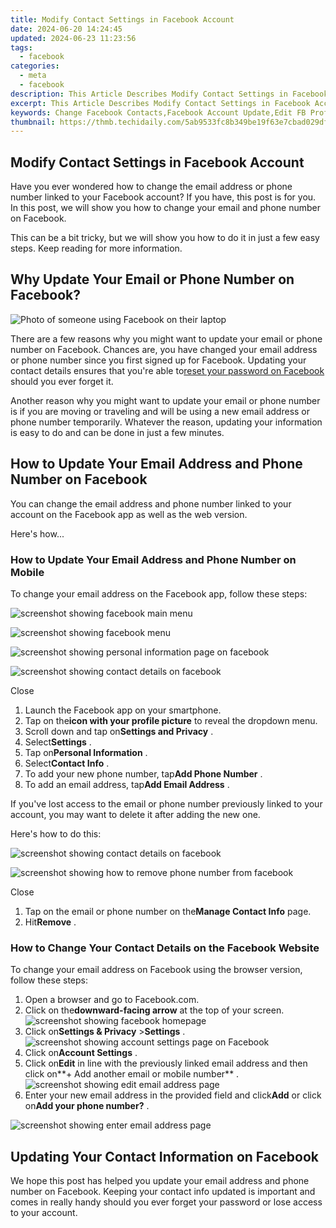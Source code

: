 ```yaml
---
title: Modify Contact Settings in Facebook Account
date: 2024-06-20 14:24:45
updated: 2024-06-23 11:23:56
tags:
  - facebook
categories:
  - meta
  - facebook
description: This Article Describes Modify Contact Settings in Facebook Account
excerpt: This Article Describes Modify Contact Settings in Facebook Account
keywords: Change Facebook Contacts,Facebook Account Update,Edit FB Profile Info,Modify Friend List,Adjust Privacy Settings,Update Contact Preferences,Manage Facebook Contacts
thumbnail: https://thmb.techidaily.com/5ab9533fc8b349be19f63e7cbad029dfd19e210f57907497c693bf48b201e0ff.jpg
---
```


## Modify Contact Settings in Facebook Account

 Have you ever wondered how to change the email address or phone number linked to your Facebook account? If you have, this post is for you. In this post, we will show you how to change your email and phone number on Facebook.

 This can be a bit tricky, but we will show you how to do it in just a few easy steps. Keep reading for more information.

## Why Update Your Email or Phone Number on Facebook?

![Photo of someone using Facebook on their laptop](https://static1.makeuseofimages.com/wordpress/wp-content/uploads/2021/12/pexels-luca-sammarco-6162932-(1).jpg)

 There are a few reasons why you might want to update your email or phone number on Facebook. Chances are, you have changed your email address or phone number since you first signed up for Facebook. Updating your contact details ensures that you're able to[reset your password on Facebook](https://www.makeuseof.com/how-to-reset-facebook-password-forgot/) should you ever forget it.

 Another reason why you might want to update your email or phone number is if you are moving or traveling and will be using a new email address or phone number temporarily. Whatever the reason, updating your information is easy to do and can be done in just a few minutes.

## How to Update Your Email Address and Phone Number on Facebook

 You can change the email address and phone number linked to your account on the Facebook app as well as the web version.

Here's how...

### How to Update Your Email Address and Phone Number on Mobile

To change your email address on the Facebook app, follow these steps:

![screenshot showing facebook main menu](https://static1.makeuseofimages.com/wordpress/wp-content/uploads/2022/02/screenshot-showing-facebook-main-menu.jpg)

![screenshot showing facebook menu](https://static1.makeuseofimages.com/wordpress/wp-content/uploads/2022/02/screenshot-showing-facebook-menu.jpg)

![screenshot showing personal information page on facebook](https://static1.makeuseofimages.com/wordpress/wp-content/uploads/2022/02/screenshot-showing-personal-information-page-on-facebook.jpg)

![screenshot showing contact details on facebook](https://static1.makeuseofimages.com/wordpress/wp-content/uploads/2022/02/screenshot-showing-contact-details-on-facebook.jpg)

Close

1. Launch the Facebook app on your smartphone.
2. Tap on the**icon with your profile picture** to reveal the dropdown menu.
3. Scroll down and tap on**Settings and Privacy** .
4. Select**Settings** .
5. Tap on**Personal Information** .
6. Select**Contact Info** .
7. To add your new phone number, tap**Add Phone Number** .
8. To add an email address, tap**Add Email Address** .

 If you've lost access to the email or phone number previously linked to your account, you may want to delete it after adding the new one.

Here's how to do this:

![screenshot showing contact details on facebook](https://static1.makeuseofimages.com/wordpress/wp-content/uploads/2022/02/screenshot-showing-contact-details-on-facebook.jpg)

![screenshot showing how to remove phone number from facebook](https://static1.makeuseofimages.com/wordpress/wp-content/uploads/2022/02/screenshot-showing-how-to-remove-phone-number-from-facebook.jpg)

Close

1. Tap on the email or phone number on the**Manage Contact Info** page.
2. Hit**Remove** .

### How to Change Your Contact Details on the Facebook Website

 To change your email address on Facebook using the browser version, follow these steps:

1. Open a browser and go to Facebook.com.
2. Click on the**downward-facing arrow** at the top of your screen.  
![screenshot showing facebook homepage](https://static1.makeuseofimages.com/wordpress/wp-content/uploads/2022/02/screenshot-showing-facebook-homepage.jpg)
3. Click on**Settings & Privacy** \>**Settings** .  
![screenshot showing account settings page on Facebook](https://static1.makeuseofimages.com/wordpress/wp-content/uploads/2022/02/screenshot-showing-account-settings-page-on-Facebook.jpg)
4. Click on**Account Settings** .
5. Click on**Edit** in line with the previously linked email address and then click on**\+ Add another email or mobile number** .  
![screenshot showing edit email address page](https://static1.makeuseofimages.com/wordpress/wp-content/uploads/2022/02/screenshot-showing-edit-email-address-page.jpg)
6. Enter your new email address in the provided field and click**Add** or click on**Add your phone number?** .

![screenshot showing enter email address page](https://static1.makeuseofimages.com/wordpress/wp-content/uploads/2022/02/screenshot-showing-enter-email-address-page.jpg)

## Updating Your Contact Information on Facebook

 We hope this post has helped you update your email address and phone number on Facebook. Keeping your contact info updated is important and comes in really handy should you ever forget your password or lose access to your account.


<ins class="adsbygoogle"
     style="display:block"
     data-ad-format="autorelaxed"
     data-ad-client="ca-pub-7571918770474297"
     data-ad-slot="1223367746"></ins>



<ins class="adsbygoogle"
     style="display:block"
     data-ad-client="ca-pub-7571918770474297"
     data-ad-slot="8358498916"
     data-ad-format="auto"
     data-full-width-responsive="true"></ins>
